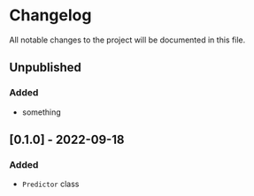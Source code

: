 # Changelog

All notable changes to the project will be documented in this file.

## Unpublished
### Added
- something

## [0.1.0] - 2022-09-18
### Added
- `Predictor` class
